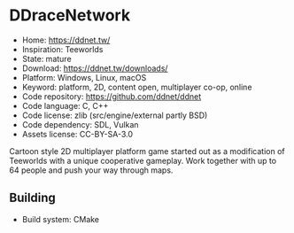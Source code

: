 # DDraceNetwork

- Home: https://ddnet.tw/
- Inspiration: Teeworlds
- State: mature
- Download: https://ddnet.tw/downloads/
- Platform: Windows, Linux, macOS
- Keyword: platform, 2D, content open, multiplayer co-op, online
- Code repository: https://github.com/ddnet/ddnet
- Code language: C, C++
- Code license: zlib (src/engine/external partly BSD)
- Code dependency: SDL, Vulkan
- Assets license: CC-BY-SA-3.0

Cartoon style 2D multiplayer platform game started out as a modification of Teeworlds with a unique cooperative gameplay.
Work together with up to 64 people and push your way through maps.

## Building

- Build system: CMake
